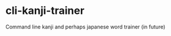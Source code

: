 cli-kanji-trainer
=================

Command line kanji and perhaps japanese word trainer (in future)